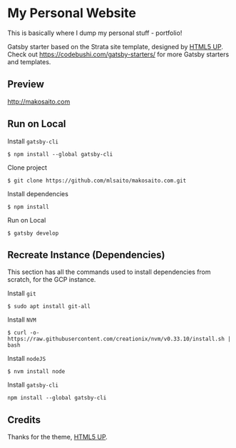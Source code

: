 # My Personal Website

This is basically where I dump my personal stuff - portfolio!

Gatsby starter based on the Strata site template, designed by [HTML5 UP](https://html5up.net/strata).  
Check out https://codebushi.com/gatsby-starters/ for more Gatsby starters and templates.

## Preview

http://makosaito.com

## Run on Local

Install `gatsby-cli`
```
$ npm install --global gatsby-cli
```

Clone project

```
$ git clone https://github.com/mlsaito/makosaito.com.git
```

Install dependencies

```
$ npm install
```

Run on Local

```
$ gatsby develop
```

## Recreate Instance (Dependencies)

This section has all the commands used to install dependencies from scratch, for the GCP instance.

Install `git`
```
$ sudo apt install git-all
```

Install `NVM`
```
$ curl -o- https://raw.githubusercontent.com/creationix/nvm/v0.33.10/install.sh | bash
```

Install `nodeJS`
```
$ nvm install node
```

Install `gatsby-cli`
```
npm install --global gatsby-cli
```

## Credits

Thanks for the theme, [HTML5 UP](https://html5up.net/).
